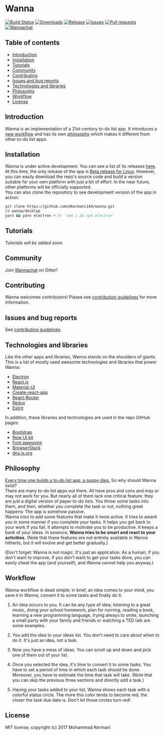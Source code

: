 Wanna
====
[![Build Status](https://img.shields.io/travis/mkermani144/wanna.svg)](https://travis-ci.org/mkermani144/wanna)
[![Downloads](https://img.shields.io/github/downloads/mkermani144/wanna/total.svg)]()
[![Release](https://img.shields.io/github/release/mkermani144/wanna.svg)]()
[![Issues](https://img.shields.io/github/issues-raw/mkermani144/wanna.svg)]()
[![Pull requests](https://img.shields.io/github/issues-pr-raw/mkermani144/wanna.svg)]()
[![Wannachat](https://badges.gitter.im/wannachat/Lobby.svg)](https://gitter.im/wannachat/Lobby?utm_source=badge&utm_medium=badge&utm_campaign=pr-badge&utm_content=badge)

Table of contents
----
- [Introduction](#introduction)
- [Installation](#installation)
- [Tutorials](#tutorials)
- [Community](#community)
- [Contributing](#contributing)
- [Issues and bug reports](#issues-and-bug-reports)
- [Technologies and libraries](#technologies-and-libraries)
- [Philosophy](#philosophy)
- [Workflow](#workflow)
- [License](#license)

Introduction
----
Wanna is an implementation of a 21st-century to-do list app. It introduces a [new workflow](#workflow) and has its own [philosophy](#philosophy) which makes it different from other to-do list apps.

Installation
----
Wanna is under active development. You can see a list of its releases [here](https://github.com/mkermani144/wanna/releases). At this time, the only release of the app is [Beta release for Linux](https://github.com/mkermani144/wanna/releases/tag/beta). However, you can easily download the repo's source code and build a version suitable for your own platform with just a bit of effort. In the near future, other platforms will be officially supported.  
You can also clone the repository to see development version of the app in action:
```sh
git clone https://github.com/mkermani144/wanna.git
cd wanna/desktop
yarn && yarn electron # Or `npm i && npm electron`
```

Tutorials
----
_Tutorials will be added soon._

Community
----
Join [Wannachat](https://gitter.im/wannachat/Lobby) on Gitter!

Contributing
----
Wanna welcomes contributors! Please see [contribution guidelines](CONTRIBUTING.md) for more information.

Issues and bug reports
----
See [contributing guidelines](CONTRIBUTING.md).

Technologies and libraries
----
Like the other apps and libraries, Wanna stands on the shoulders of giants. This is a list of mostly used awesome technologies and libraries that power Wanna:  
- [Electron](https://electron.atom.io)
- [React.js](https://facebook.github.io/react/)
- [Material-UI](www.material-ui.com)
- [Create-react-app](https://github.com/facebookincubator/create-react-app)
- [React-Router](https://github.com/ReactTraining/react-router)
- [Redux](http://redux.js.org)
- [Eslint](http://eslint.org)  

In addition, these libraries and technologies are used in the repo GitHub pages:
- [Bootstrap](https://v4-alpha.getbootstrap.com)
- [Now UI kit](https://github.com/creativetimofficial/now-ui-kit)
- [Font awesome](http://fontawesome.io)
- [BrowserStack](https://browserstack.com)
- [dns.js.org](https://github.com/js-org/dns.js.org)

Philosophy
----
[Every time one builds a to-do list app, a puppy dies.](https://medium.freecodecamp.com/every-time-you-build-a-to-do-list-app-a-puppy-dies-505b54637a5d) So why should Wanna exist?  
There are many to-do list apps out there. All have pros and cons and may or may not work for you. But nearly all of them lack one critical feature: they are just a digital version of paper to-do lists. You throw some tasks into them, and then, whether you complete the task or not, nothing great happens: The app is somehow passive.  
Wanna _tries_ to add some features that make it more active. It tries to award you in some manner if you complete your tasks. It helps you get back to your work if you fail. It attempts to motivate you to be productive. It keeps a bank of your ideas. In essence, __Wanna tries to be smart and react to your activities.__ (Note that these features are not entirely available in Wanna hitherto, but it will evolve and get better gradually.)

(Don't forget: Wanna is not magic. It's just an application. As a human, if you don't want to improve, if you don't want to get your tasks done, you can easily cheat the app (and yourself), and Wanna cannot help you anyway.)

Workflow
----
Wanna workflow is dead simple; in brief, an idea comes to your mind, you save it in Wanna, convert it to some tasks and finally do it:

1. An idea occurs to you. It can be any type of idea; listening to a great music, doing your school homework, plan for running, reading a book, learning a new programming language, trying always to smile, launching a small party with your family and friends or watching a TED talk are some examples.

2. You add the idea to your ideas list. You don't need to care about when to do it. It's just an idea, not a task.

3. Now you have a mess of ideas. You can scroll up and down and pick one of them out of your list.

4. Once you selected the idea, it's time to convert it to some tasks. You have to set a period of time in which each task should be done. Moreover, you have to estimate the time that task will take. (Note that you can skip the previous three sections and directly add a task.)

5. Having your tasks added to your list, Wanna shows each task with a colorful status circle. The more this color tends to become red, the closer the task due date is. Don't let those circles turn red!

License
----
MIT license, copyright (c) 2017 Mohammad Kermani
